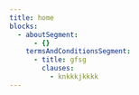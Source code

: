 ```yaml
---
title: home
blocks:
  - aboutSegment:
      - {}
    termsAndConditionsSegment:
      - title: gfsg
        clauses:
          - knkkkjkkkk
---
```


